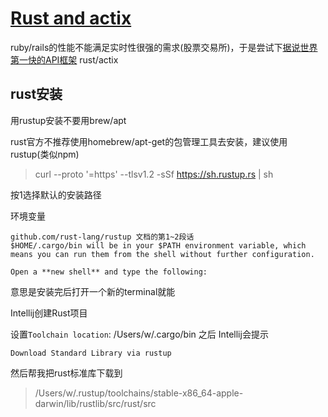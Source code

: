 # [Rust and actix](/2020/04/rust.md)

ruby/rails的性能不能满足实时性很强的需求(股票交易所)，于是尝试下[据说世界第一快的API框架](https://www.techempower.com/benchmarks/)
rust/actix

## rust安装

<i class="fa fa-hashtag"></i>
用rustup安装不要用brew/apt

rust官方不推荐使用homebrew/apt-get的包管理工具去安装，建议使用rustup(类似npm)

> curl --proto '=https' --tlsv1.2 -sSf https://sh.rustup.rs | sh

按1选择默认的安装路径

<i class="fa fa-hashtag"></i>
环境变量

```
github.com/rust-lang/rustup 文档的第1~2段话
$HOME/.cargo/bin will be in your $PATH environment variable, which means you can run them from the shell without further configuration.

Open a **new shell** and type the following:
```

意思是安装完后打开一个新的terminal就能

<i class="fa fa-hashtag"></i>
Intellij创建Rust项目

设置`Toolchain location`: /Users/w/.cargo/bin 之后 Intellij会提示

`Download Standard Library via rustup`

然后帮我把rust标准库下载到

> /Users/w/.rustup/toolchains/stable-x86_64-apple-darwin/lib/rustlib/src/rust/src
